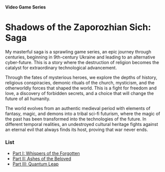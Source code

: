 #### Video Game Series

# Shadows of the Zaporozhian Sich: Saga

My masterful saga is a sprawling game series, an epic journey through centuries, beginning in 9th-century Ukraine and leading to an alternative cyber-future. This is a story where the destruction of religion becomes the catalyst for extraordinary technological advancement.

Through the fates of mysterious heroes, we explore the depths of history, religious conspiracies, demonic rituals of the church, mysticism, and the otherworldly forces that shaped the world. This is a fight for freedom and love, a discovery of forbidden secrets, and a choice that will change the future of all humanity.

The world evolves from an authentic medieval period with elements of fantasy, magic, and demons into a tribal sci-fi futurism, where the magic of the past has been transformed into the technologies of the future. In different temporal realities, an undestroyed cultural heritage fights against an eternal evil that always finds its host, proving that war never ends.

### List

- [Part I: Whispers of the Forgotten](/whispers-of-the-forgotten)
- [Part II: Ashes of the Beloved](/ashes-of-the-beloved)
- [Part III: Quantum Leap](/quantum-leap)